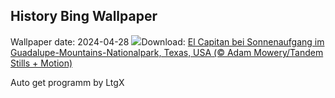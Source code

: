 ## History Bing Wallpaper
Wallpaper date: 2024-04-28
![](https://www.bing.com/th?id=OHR.GuadalupeTexas_DE-DE2699373436_UHD.jpg&w=1000)Download: [El Capitan bei Sonnenaufgang im Guadalupe-Mountains-Nationalpark, Texas, USA (© Adam Mowery/Tandem Stills + Motion)](https://www.bing.com/th?id=OHR.GuadalupeTexas_DE-DE2699373436_UHD.jpg)

Auto get programm by LtgX
